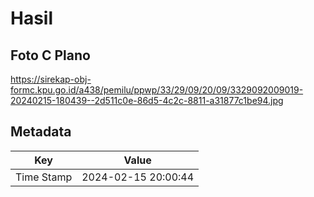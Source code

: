 # Hasil

## Foto C Plano

https://sirekap-obj-formc.kpu.go.id/a438/pemilu/ppwp/33/29/09/20/09/3329092009019-20240215-180439--2d511c0e-86d5-4c2c-8811-a31877c1be94.jpg


## Metadata

| Key        | Value               |
| ---------- | ------------------- |
| Time Stamp | 2024-02-15 20:00:44 |



